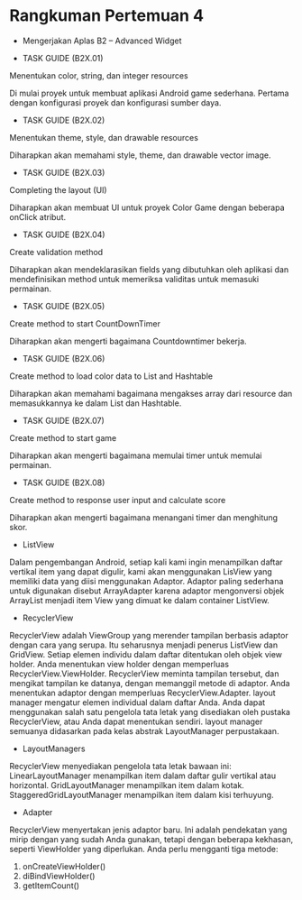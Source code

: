 # Rangkuman Pertemuan 4
-	Mengerjakan Aplas B2 – Advanced Widget

-	TASK GUIDE (B2X.01)

Menentukan color, string, dan integer resources

Di mulai proyek untuk membuat aplikasi Android game sederhana. Pertama dengan konfigurasi proyek dan konfigurasi sumber daya.

-	TASK GUIDE (B2X.02)

Menentukan theme, style, dan drawable resources

Diharapkan akan memahami style, theme, dan drawable vector image.

-	TASK GUIDE (B2X.03)

Completing the layout (UI)

Diharapkan akan membuat UI untuk proyek Color Game dengan beberapa onClick
atribut.

-	TASK GUIDE (B2X.04)

Create validation method

Diharapkan akan mendeklarasikan fields yang dibutuhkan oleh aplikasi dan mendefinisikan method untuk memeriksa validitas untuk memasuki permainan.

-	TASK GUIDE (B2X.05)

Create method to start CountDownTimer

Diharapkan akan mengerti bagaimana Countdowntimer bekerja.

-	TASK GUIDE (B2X.06)

Create method to load color data to List and Hashtable

Diharapkan akan memahami bagaimana mengakses array dari resource dan memasukkannya ke dalam List dan Hashtable.

-	TASK GUIDE (B2X.07)

Create method to start game

Diharapkan akan mengerti bagaimana memulai timer untuk memulai permainan.
 
-	TASK GUIDE (B2X.08)

Create method to response user input and calculate score

Diharapkan akan mengerti bagaimana menangani timer dan menghitung skor.

-	ListView

Dalam pengembangan Android, setiap kali kami ingin menampilkan daftar vertikal item yang dapat digulir, kami akan menggunakan LisView yang memiliki data yang diisi menggunakan Adaptor.
Adaptor paling sederhana untuk digunakan disebut ArrayAdapter karena adaptor mengonversi objek ArrayList menjadi item View yang dimuat ke dalam container ListView.

-	RecyclerView

RecyclerView adalah ViewGroup yang merender tampilan berbasis adaptor dengan cara yang serupa. Itu seharusnya menjadi penerus ListView dan GridView.
Setiap elemen individu dalam daftar ditentukan oleh objek view holder. Anda menentukan view holder dengan memperluas RecyclerView.ViewHolder.
RecyclerView meminta tampilan tersebut, dan mengikat tampilan ke datanya, dengan memanggil metode di adaptor. Anda menentukan adaptor dengan memperluas RecyclerView.Adapter.
layout manager mengatur elemen individual dalam daftar Anda. Anda dapat menggunakan salah satu pengelola tata letak yang disediakan oleh pustaka RecyclerView, atau Anda dapat menentukan sendiri. layout manager semuanya didasarkan pada kelas abstrak LayoutManager perpustakaan.

-	LayoutManagers

RecyclerView menyediakan pengelola tata letak bawaan ini:
LinearLayoutManager menampilkan item dalam daftar gulir vertikal atau horizontal.
GridLayoutManager menampilkan item dalam kotak.
StaggeredGridLayoutManager menampilkan item dalam kisi terhuyung.

-	Adapter

RecyclerView menyertakan jenis adaptor baru. Ini adalah pendekatan yang mirip dengan yang sudah Anda gunakan, tetapi dengan beberapa kekhasan, seperti ViewHolder yang diperlukan.
Anda perlu mengganti tiga metode:
1.	onCreateViewHolder()
2.	diBindViewHolder()
3.	getItemCount()
